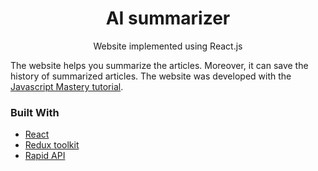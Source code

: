 <h1 align="center">AI summarizer</h1>

<p align="center">
Website implemented using React.js
<br />
</p>

The website helps you summarize the articles. Moreover, it can save the history of summarized articles. The website was developed with the [Javascript Mastery tutorial](https://youtu.be/vpvtZZi5ZWk?si=Cp-6ftr0EOWUjDOV).

### Built With
* [React](https://react.dev/)
* [Redux toolkit](https://redux-toolkit.js.org/)
* [Rapid API](https://rapidapi.com/)